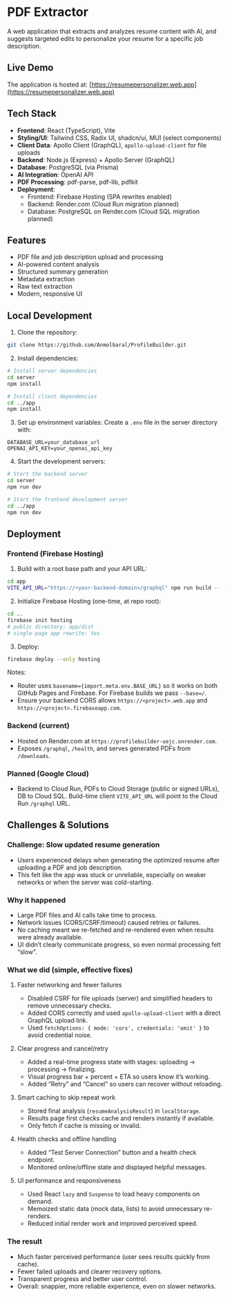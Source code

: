 # PDF Extractor

A web application that extracts and analyzes resume content with AI, and suggests targeted edits to personalize your resume for a specific job description.

## Live Demo

The application is hosted at: [https://resumepersonalizer.web.app](https://resumepersonalizer.web.app)

## Tech Stack

- **Frontend**: React (TypeScript), Vite
- **Styling/UI**: Tailwind CSS, Radix UI, shadcn/ui, MUI (select components)
- **Client Data**: Apollo Client (GraphQL), `apollo-upload-client` for file uploads
- **Backend**: Node.js (Express) + Apollo Server (GraphQL)
- **Database**: PostgreSQL (via Prisma)
- **AI Integration**: OpenAI API
- **PDF Processing**: pdf-parse, pdf-lib, pdfkit
- **Deployment**:
  - Frontend: Firebase Hosting (SPA rewrites enabled)
  - Backend: Render.com (Cloud Run migration planned)
  - Database: PostgreSQL on Render.com (Cloud SQL migration planned)

## Features

- PDF file and job description upload and processing
- AI-powered content analysis
- Structured summary generation
- Metadata extraction
- Raw text extraction
- Modern, responsive UI

## Local Development

1. Clone the repository:
```bash
git clone https://github.com/Anmolbaral/ProfileBuilder.git
```

2. Install dependencies:
```bash
# Install server dependencies
cd server
npm install

# Install client dependencies
cd ../app
npm install
```

3. Set up environment variables:
Create a `.env` file in the server directory with:
```
DATABASE_URL=your_database_url
OPENAI_API_KEY=your_openai_api_key
```

4. Start the development servers:
```bash
# Start the backend server
cd server
npm run dev

# Start the frontend development server
cd ../app
npm run dev
```

## Deployment

### Frontend (Firebase Hosting)

1) Build with a root base path and your API URL:
```bash
cd app
VITE_API_URL="https://<your-backend-domain>/graphql" npm run build -- --base=/
```

2) Initialize Firebase Hosting (one-time, at repo root):
```bash
cd ..
firebase init hosting
# public directory: app/dist
# single-page app rewrite: Yes
```

3) Deploy:
```bash
firebase deploy --only hosting
```

Notes:
- Router uses `basename={import.meta.env.BASE_URL}` so it works on both GitHub Pages and Firebase. For Firebase builds we pass `--base=/`.
- Ensure your backend CORS allows `https://<project>.web.app` and `https://<project>.firebaseapp.com`.

### Backend (current)
- Hosted on Render.com at `https://profilebuilder-uejc.onrender.com`.
- Exposes `/graphql`, `/health`, and serves generated PDFs from `/downloads`.

### Planned (Google Cloud)
- Backend to Cloud Run, PDFs to Cloud Storage (public or signed URLs), DB to Cloud SQL. Build-time client `VITE_API_URL` will point to the Cloud Run `/graphql` URL.

## Challenges & Solutions

### Challenge: Slow updated resume generation
- Users experienced delays when generating the optimized resume after uploading a PDF and job description.
- This felt like the app was stuck or unreliable, especially on weaker networks or when the server was cold-starting.

### Why it happened
- Large PDF files and AI calls take time to process.
- Network issues (CORS/CSRF/timeout) caused retries or failures.
- No caching meant we re-fetched and re-rendered even when results were already available.
- UI didn’t clearly communicate progress, so even normal processing felt “slow”.

### What we did (simple, effective fixes)
1. Faster networking and fewer failures
   - Disabled CSRF for file uploads (server) and simplified headers to remove unnecessary checks.
   - Added CORS correctly and used `apollo-upload-client` with a direct GraphQL upload link.
   - Used `fetchOptions: { mode: 'cors', credentials: 'omit' }` to avoid credential noise.

2. Clear progress and cancel/retry
   - Added a real-time progress state with stages: uploading → processing → finalizing.
   - Visual progress bar + percent + ETA so users know it’s working.
   - Added “Retry” and “Cancel” so users can recover without reloading.

3. Smart caching to skip repeat work
   - Stored final analysis (`resumeAnalysisResult`) in `localStorage`.
   - Results page first checks cache and renders instantly if available.
   - Only fetch if cache is missing or invalid.

4. Health checks and offline handling
   - Added “Test Server Connection” button and a health check endpoint.
   - Monitored online/offline state and displayed helpful messages.

5. UI performance and responsiveness
   - Used React `lazy` and `Suspense` to load heavy components on demand.
   - Memoized static data (mock data, lists) to avoid unnecessary re-renders.
   - Reduced initial render work and improved perceived speed.

### The result
- Much faster perceived performance (user sees results quickly from cache).
- Fewer failed uploads and clearer recovery options.
- Transparent progress and better user control.
- Overall: snappier, more reliable experience, even on slower networks.








